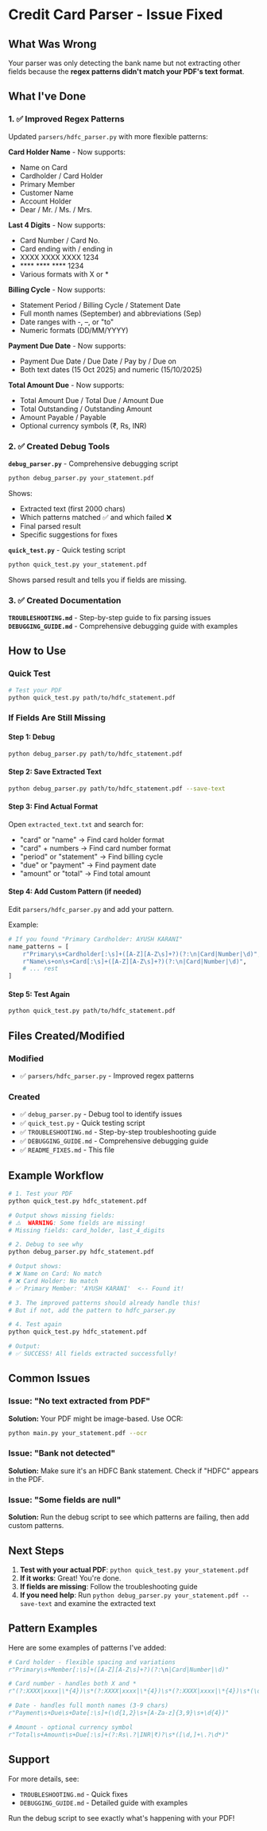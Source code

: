 # Credit Card Parser - Issue Fixed

## What Was Wrong

Your parser was only detecting the bank name but not extracting other fields because the **regex patterns didn't match your PDF's text format**.

## What I've Done

### 1. ✅ Improved Regex Patterns
Updated `parsers/hdfc_parser.py` with more flexible patterns:

**Card Holder Name** - Now supports:
- Name on Card
- Cardholder / Card Holder
- Primary Member
- Customer Name
- Account Holder
- Dear / Mr. / Ms. / Mrs.

**Last 4 Digits** - Now supports:
- Card Number / Card No.
- Card ending with / ending in
- XXXX XXXX XXXX 1234
- **** **** **** 1234
- Various formats with X or *

**Billing Cycle** - Now supports:
- Statement Period / Billing Cycle / Statement Date
- Full month names (September) and abbreviations (Sep)
- Date ranges with -, –, or "to"
- Numeric formats (DD/MM/YYYY)

**Payment Due Date** - Now supports:
- Payment Due Date / Due Date / Pay by / Due on
- Both text dates (15 Oct 2025) and numeric (15/10/2025)

**Total Amount Due** - Now supports:
- Total Amount Due / Total Due / Amount Due
- Total Outstanding / Outstanding Amount
- Amount Payable / Payable
- Optional currency symbols (₹, Rs, INR)

### 2. ✅ Created Debug Tools

**`debug_parser.py`** - Comprehensive debugging script
```bash
python debug_parser.py your_statement.pdf
```
Shows:
- Extracted text (first 2000 chars)
- Which patterns matched ✅ and which failed ❌
- Final parsed result
- Specific suggestions for fixes

**`quick_test.py`** - Quick testing script
```bash
python quick_test.py your_statement.pdf
```
Shows parsed result and tells you if fields are missing.

### 3. ✅ Created Documentation

**`TROUBLESHOOTING.md`** - Step-by-step guide to fix parsing issues
**`DEBUGGING_GUIDE.md`** - Comprehensive debugging guide with examples

## How to Use

### Quick Test
```bash
# Test your PDF
python quick_test.py path/to/hdfc_statement.pdf
```

### If Fields Are Still Missing

#### Step 1: Debug
```bash
python debug_parser.py path/to/hdfc_statement.pdf
```

#### Step 2: Save Extracted Text
```bash
python debug_parser.py path/to/hdfc_statement.pdf --save-text
```

#### Step 3: Find Actual Format
Open `extracted_text.txt` and search for:
- "card" or "name" → Find card holder format
- "card" + numbers → Find card number format
- "period" or "statement" → Find billing cycle
- "due" or "payment" → Find payment date
- "amount" or "total" → Find total amount

#### Step 4: Add Custom Pattern (if needed)
Edit `parsers/hdfc_parser.py` and add your pattern.

Example:
```python
# If you found "Primary Cardholder: AYUSH KARANI"
name_patterns = [
    r"Primary\s+Cardholder[:\s]+([A-Z][A-Z\s]+?)(?:\n|Card|Number|\d)",  # ADD THIS
    r"Name\s+on\s+Card[:\s]+([A-Z][A-Z\s]+?)(?:\n|Card|Number|\d)",
    # ... rest
]
```

#### Step 5: Test Again
```bash
python quick_test.py path/to/hdfc_statement.pdf
```

## Files Created/Modified

### Modified
- ✅ `parsers/hdfc_parser.py` - Improved regex patterns

### Created
- ✅ `debug_parser.py` - Debug tool to identify issues
- ✅ `quick_test.py` - Quick testing script
- ✅ `TROUBLESHOOTING.md` - Step-by-step troubleshooting guide
- ✅ `DEBUGGING_GUIDE.md` - Comprehensive debugging guide
- ✅ `README_FIXES.md` - This file

## Example Workflow

```bash
# 1. Test your PDF
python quick_test.py hdfc_statement.pdf

# Output shows missing fields:
# ⚠️  WARNING: Some fields are missing!
# Missing fields: card_holder, last_4_digits

# 2. Debug to see why
python debug_parser.py hdfc_statement.pdf

# Output shows:
# ❌ Name on Card: No match
# ❌ Card Holder: No match
# ✅ Primary Member: 'AYUSH KARANI'  <-- Found it!

# 3. The improved patterns should already handle this!
# But if not, add the pattern to hdfc_parser.py

# 4. Test again
python quick_test.py hdfc_statement.pdf

# Output:
# ✅ SUCCESS! All fields extracted successfully!
```

## Common Issues

### Issue: "No text extracted from PDF"
**Solution:** Your PDF might be image-based. Use OCR:
```bash
python main.py your_statement.pdf --ocr
```

### Issue: "Bank not detected"
**Solution:** Make sure it's an HDFC Bank statement. Check if "HDFC" appears in the PDF.

### Issue: "Some fields are null"
**Solution:** Run the debug script to see which patterns are failing, then add custom patterns.

## Next Steps

1. **Test with your actual PDF**: `python quick_test.py your_statement.pdf`
2. **If it works**: Great! You're done.
3. **If fields are missing**: Follow the troubleshooting guide
4. **If you need help**: Run `python debug_parser.py your_statement.pdf --save-text` and examine the extracted text

## Pattern Examples

Here are some examples of patterns I've added:

```python
# Card holder - flexible spacing and variations
r"Primary\s+Member[:\s]+([A-Z][A-Z\s]+?)(?:\n|Card|Number|\d)"

# Card number - handles both X and *
r"(?:XXXX|xxxx|\*{4})\s*(?:XXXX|xxxx|\*{4})\s*(?:XXXX|xxxx|\*{4})\s*(\d{4})"

# Date - handles full month names (3-9 chars)
r"Payment\s+Due\s+Date[:\s]+(\d{1,2}\s+[A-Za-z]{3,9}\s+\d{4})"

# Amount - optional currency symbol
r"Total\s+Amount\s+Due[:\s]+(?:Rs\.?|INR|₹)?\s*([\d,]+\.?\d*)"
```

## Support

For more details, see:
- `TROUBLESHOOTING.md` - Quick fixes
- `DEBUGGING_GUIDE.md` - Detailed guide with examples

Run the debug script to see exactly what's happening with your PDF!
